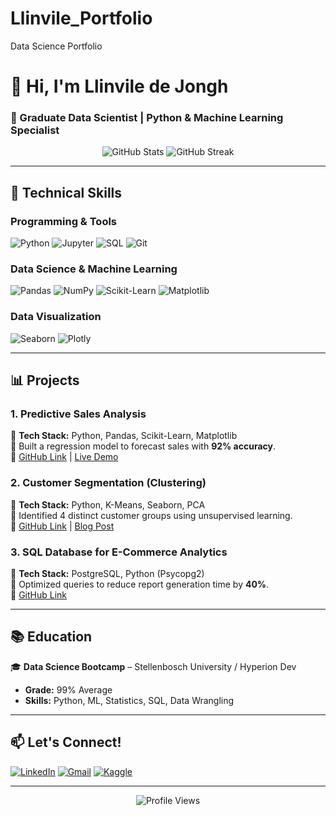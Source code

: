 # Llinvile_Portfolio
Data Science Portfolio

# 👋 Hi, I'm Llinvile de Jongh 
### 🚀 Graduate Data Scientist | Python & Machine Learning Specialist  

<div align="center">
  <img src="https://github-readme-stats.vercel.app/api?username=Llinvile&show_icons=true&theme=radical" alt="GitHub Stats" />
  <img src="https://github-readme-streak-stats.herokuapp.com/?user=Llinvile&theme=radical" alt="GitHub Streak" />
</div>

---

## 🔧 Technical Skills  
### **Programming & Tools**  
![Python](https://img.shields.io/badge/Python-3776AB?style=for-the-badge&logo=python&logoColor=white)
![Jupyter](https://img.shields.io/badge/Jupyter-F37626?style=for-the-badge&logo=Jupyter&logoColor=white)
![SQL](https://img.shields.io/badge/SQL-4479A1?style=for-the-badge&logo=postgresql&logoColor=white)
![Git](https://img.shields.io/badge/Git-F05032?style=for-the-badge&logo=git&logoColor=white)

### **Data Science & Machine Learning**  
![Pandas](https://img.shields.io/badge/Pandas-150458?style=for-the-badge&logo=pandas&logoColor=white)
![NumPy](https://img.shields.io/badge/NumPy-013243?style=for-the-badge&logo=numpy&logoColor=white)
![Scikit-Learn](https://img.shields.io/badge/Scikit_Learn-F7931E?style=for-the-badge&logo=scikit-learn&logoColor=white)
![Matplotlib](https://img.shields.io/badge/Matplotlib-11557C?style=for-the-badge&logo=matplotlib&logoColor=white)

### **Data Visualization**  
![Seaborn](https://img.shields.io/badge/Seaborn-5C8DBC?style=for-the-badge)
![Plotly](https://img.shields.io/badge/Plotly-3F4F75?style=for-the-badge&logo=plotly&logoColor=white)

---

## 📊 Projects  
### **1. Predictive Sales Analysis**  
📌 **Tech Stack:** Python, Pandas, Scikit-Learn, Matplotlib  
📌 Built a regression model to forecast sales with **92% accuracy**.  
📌 [GitHub Link](#) | [Live Demo](#)  

### **2. Customer Segmentation (Clustering)**  
📌 **Tech Stack:** Python, K-Means, Seaborn, PCA  
📌 Identified 4 distinct customer groups using unsupervised learning.  
📌 [GitHub Link](#) | [Blog Post](#)  

### **3. SQL Database for E-Commerce Analytics**  
📌 **Tech Stack:** PostgreSQL, Python (Psycopg2)  
📌 Optimized queries to reduce report generation time by **40%**.  
📌 [GitHub Link](#)  

---

## 📚 Education  
🎓 **Data Science Bootcamp** – Stellenbosch University / Hyperion Dev  
- **Grade:** 99% Average  
- **Skills:** Python, ML, Statistics, SQL, Data Wrangling  

---

## 📫 Let's Connect!  
[![LinkedIn](https://img.shields.io/badge/LinkedIn-0077B5?style=for-the-badge&logo=linkedin&logoColor=white)](https://linkedin.com/in/[[YourProfile]](https://www.linkedin.com/in/llinvile-de-jongh-853742248/))
[![Gmail](https://img.shields.io/badge/Gmail-D14836?style=for-the-badge&logo=gmail&logoColor=white)](mailto:dllinvile@gmail.com)
[![Kaggle](https://img.shields.io/badge/Kaggle-20BEFF?style=for-the-badge&logo=kaggle&logoColor=white)](https://kaggle.com/[[YourProfile]](https://www.kaggle.com/competitions/titanic/code))

---

<p align="center">
  <img src="https://komarev.com/ghpvc/?username=[YourUsername]&label=Profile%20Views&color=blueviolet&style=flat" alt="Profile Views" />
</p>
